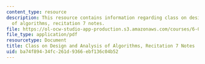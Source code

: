 ```yaml
---
content_type: resource
description: This resource contains information regarding class on design and analysis
  of algorithms, recitation 7 notes.
file: https://ol-ocw-studio-app-production.s3.amazonaws.com/courses/6-046j-design-and-analysis-of-algorithms-spring-2015/ba74f89434fc261d9366ebf136c04b52_MIT6_046JS15_Recitation7.pdf
file_type: application/pdf
resourcetype: Document
title: Class on Design and Analysis of Algorithms, Recitation 7 Notes
uid: ba74f894-34fc-261d-9366-ebf136c04b52
---
```

